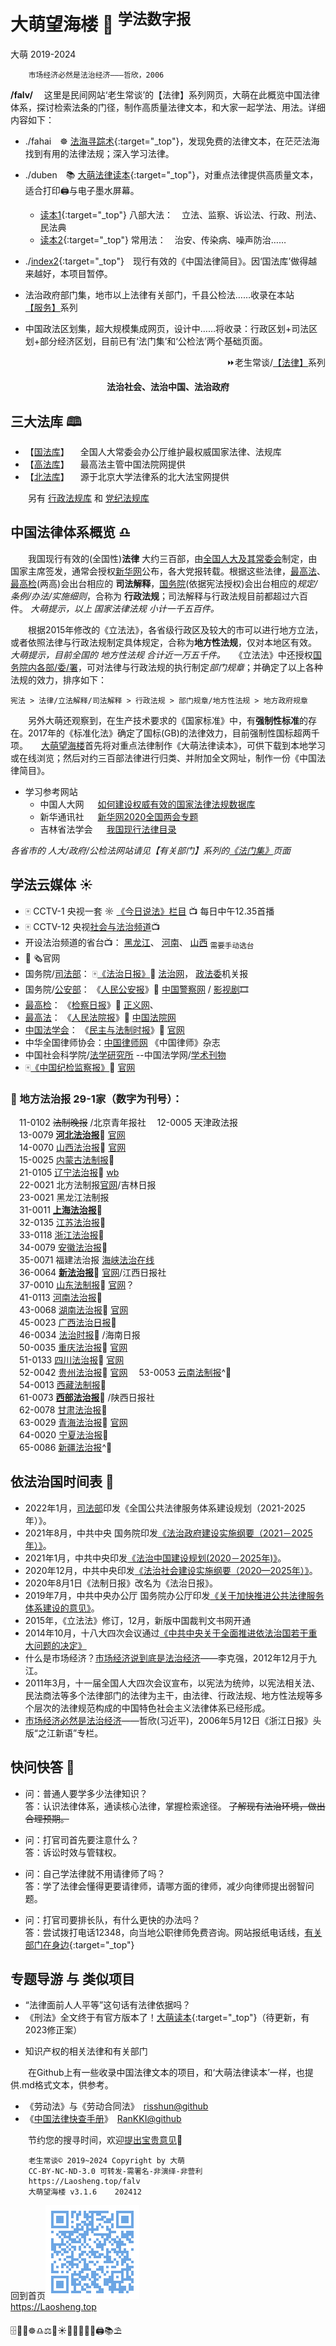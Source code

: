 大萌望海楼 🗼 <sup>学法数字报</sup>
=================
大萌	2019-2024
<base target="_blank">
<link rel="canonical" href="https://Laosheng.top/falv/" />

		市场经济必然是法治经济———哲欣，2006

**/falv/**	　这里是民间网站‘老生常谈’的【法律】系列网页，大萌在此概览中国法律体系，探讨检索法条的门径，制作高质量法律文本，和大家一起学法、用法。详细内容如下：

+	./fahai　☸️ [法海寻踪术](fahai){:target="_top"}，发现免费的法律文本，在茫茫法海找到有用的法律法规；深入学习法律。
+	./duben　📚 [大萌法律读本](duben){:target="_top"}，对重点法律提供高质量文本，适合打印🖨与电子墨水屏幕。
	+ [读本1](duben1){:target="_top"} 八部大法：　立法、监察、诉讼法、行政、刑法、民法典
	+ [读本2](duben2){:target="_top"} 常用法：　治安、传染病、噪声防治……
+	./[index2](./index2){:target="_top"}　现行有效的《中国法律简目》。因‘国法库’做得越来越好，本项目暂停。

+	法治政府部门集，地市以上法律有关部门，千县公检法……收录在本站[【服务】](../fuwu)系列
+	中国政法区划集，超大规模集成网页，设计中……将收录：行政区划+司法区划+部分经济区划，目前已有‘法门集’和‘公检法’两个基础页面。

<div align="right">
⏩老生常谈/<a href="https://Laosheng.top/falv" target="_top" title="大萌望海楼">【法律】</a>系列
</div>
<p align="center"><b>法治社会、法治中国、法治政府</b></p>


三大法库 🕮
--------

*	【[国法库](https://flk.npc.gov.cn/)】 　全国人大常委会办公厅维护最权威国家法律、法规库
*	【[高法库](https://www.chinacourt.org/law.shtml)】 　最高法主管中国法院网提供
*	【[北法库](https://www.pkulaw.com/law)】 　源于北京大学法律系的北大法宝网提供

　　另有 [行政法规库](http://www.gov.cn/zhengce/xzfgk/) 和 [党纪法规库](https://www.ccdi.gov.cn/fgk/index)


中国法律体系概览 ♎
-----------------

　　我国现行有效的(全国性)**法律** 大约三百部，由[全国人大及其常委会](http://www.npc.gov.cn "中国人大网")制定，由国家主席签发，通常会授权[新华网](http://www.xinhuanet.com)公布，各大党报转载。根据这些法律，[最高法](http://www.court.gov.cn)、[最高检](https://www.spp.gov.cn)(两高)会出台相应的 **司法解释**，[国务院](http://www.gov.cn)(依据宪法授权)会出台相应的*规定/条例/办法/实施细则*，合称为 **行政法规**；司法解释与行政法规目前都超过六百件。 *大萌提示，以上 国家法律法规 小计一千五百件。*

　　根据2015年修改的《立法法》，各省级行政区及较大的市可以进行地方立法，或者依照法律与行政法规制定具体规定，合称为**地方性法规**，仅对本地区有效。 *大萌提示，目前全国的 地方性法规 合计近一万五千件。*　　《立法法》中还授权[国务院内各部/委/署](/fuwu "有关部门在这里")，可对法律与行政法规的执行制定*部门规章*；并确定了以上各种法规的效力，排序如下：

	宪法 > 法律/立法解释/司法解释 > 行政法规 > 部门规章/地方性法规 > 地方政府规章

　　另外大萌还观察到，在生产技术要求的《国家标准》中，有**强制性标准**的存在。2017年的《标准化法》确定了国标(GB)的法律效力，目前强制性国标超两千项。　　[大萌望海楼](https://Laosheng.top/falv)首先将对重点法律制作《大萌法律读本》，可供下载到本地学习或在线浏览；然后对约三百部法律进行归类、并附加全文网址，制作一份《中国法律简目》。

* 学习参考网站
	- 中国人大网 　 	[如何建设权威有效的国家法律法规数据库](http://www.npc.gov.cn/npc/c30834/201906/3104caba7bc9498da69d6864b7e19132.shtml)
	- 新华通讯社 　 	[新华网2020全国两会专题](http://www.xinhuanet.com/politics/2020lh )
	- 吉林省法学会 　 	[我国现行法律目录](http://www.jlfxhw.com/flml/index.jhtml )

*各省市的 人大/政府/公检法网站请见【有关部门】系列的[《法门集》](../fuwu/fazhi)页面*


学法云媒体 ☀️
----------

*	🀄️ CCTV-1  央视一套 ☼ [《今日说法》栏目](https://tv.cctv.com/lm/jrsf ) 📺 每日中午12.35首播
*	🀄️ CCTV-12 央视[社会与法治频道](https://tv.cctv.com/live/cctv12)📺
*	开设法治频道的省台📺：
	[黑龙江](https://www.hljtv.com/live/folder424/)、
	[河南](https://static.hntv.tv/kds/#/)、
	[山西](https://www.sxrtv.com/tv/) <sub>需要手动选台</sub>
*	[]()📰 🗞️官网[]()
*	国务院/[司法部](https://www.moj.gov.cn)：
	🀄️[《法治日报》](http://epaper.legaldaily.com.cn/fzrb/content/PaperIndex.htm)📰 [法治网](http://www.legaldaily.com.cn)，
	[政法委](http://www.chinaPeace.gov.cn "中国长安网")机关报
*	国务院/[公安部](https://www.mps.gov.cn)：
	《[人民公安报](https://epaper.cpd.com.cn/szb/wwwcpd_9/dzb_16465/rmga/)》📰 [中国警察网](https://www.cpd.com.cn)
	/ [影视剧](https://media.cpd.com.cn)🎞
*	[最高检](https://www.spp.gov.cn)：
	《[检察日报](http://newspaper.jcrb.com)》📰 [正义网](https://www.jcrb.com)、
*	[最高法](https://www.court.gov.cn)：
	《[人民法院报](https://www.rmfyb.com/)》📰 [中国法院网](https://www.chinacourt.org/)
*	[中国法学会](https://www.chinalaw.org.cn/)：
	《[民主与法制时报](http://e.mzyfz.com/paper/index_2331.html)》📰 [官网](http://www.mzyfz.com)
*	中华全国律师协会：[中国律师网](https://www.acla.org.cn)
	《中国律师》杂志
*	中国社会科学院/[法学研究所](http://www.cass.cn/zuzhijigou/)
	--中国法学网/[学术刊物](http://iolaw.cssn.cn)
*	🀄️[《中国纪检监察报》](https://jjjcb.ccdi.gov.cn/epaper/)📰 [官网](https://www.ccdi.gov.cn)

<h3>📑 地方法治报 29-1家（数字为刊号）：</h3>

　11-0102	<del>法制晚报</del>	/北京青年报社
　12-0005	天津政法报	
　13-0079	**[河北法治报](https://szbz.hbfzb.com/)**📰 [官网](https://www.hbfzb.com)	
　14-0070	[山西法治报](http://epaper.sxrb.com/index_sxfzb.shtml)📰 [官网](https://www.sxfzb.com)	
　15-0025	[内蒙古法制报](http://www.nmgfzb.cn/xpaper)📰 	
　21-0105	[辽宁法治报](https://epaper.lnd.com.cn/fzbindex.html)📰 [wb](https://weibo.com/lnfzb)		
　22-0021	北方法制报[官网](http://www.bffzb.com/)/吉林日报	
　23-0021	黑龙江法制报	
　31-0011	**[上海法治报](http://www.shfzb.com.cn/shfzb/paperindex.htm)**📰 	
　32-0135	[江苏法治报](http://jsfzb.xhby.net/)📰 	
　33-0118	[浙江法治报](https://zjfzb.zjol.com.cn/paperindex.htm)📰 	
　34-0079	[安徽法治报](https://szb.ahnews.com.cn/fzb/pc/layout)📰 	
　35-0071	福建法治报 [海峡法治在线](http://www.hxfzzx.com/)	
　36-0064	**[新法治报](https://www.xepaper.com/xfzb/paperindex.htm)**📰 [官网](http://www.jxlaw.com.cn)/江西日报社	
　37-0010	[山东法制报](http://paper.dzwww.com/sdfzb/)📰 [官网](https://sdgonggao.cn/)？	
　41-0113	[河南法治报](https://newpaper.dahe.cn/jrab/paperindex.htm)📰 	
　43-0068	[湖南法治报](https://epaper.voc.com.cn/fzzb/paperindex.htm)📰 [官网](http://www.efaw.cn)	
　45-0023	[广西法治日报](http://ipaper.pagx.cn/)📰 	
　46-0034	[法治时报](http://szb.hnfazhi.com/)📰 /海南日报	
　50-0035	[重庆法治报](https://szb.cqfzb.net/)📰 [官网](https://www.cqfzb.net)	
　51-0133	[四川法治报](https://dzb.scfzbs.com/)📰 [官网](https://www.scfzbs.com)	
　52-0042	[贵州法治报](https://szb.fzshb.cn/)📰 [官网](https://www.fzshb.cn/)	
　53-0053	[云南法制报](https://www.ynfzb.cn/Column.aspx?ColId=353)^📰 	
　54-0013	[西藏法制报](https://e.xzxw.com/fzb/)📰 	
　61-0073	**[西部法治报](https://esb.xbfzb.com/paperindex.htm)**📰 /陕西日报社	
　62-0078	[甘肃法治报](https://szb.gansudaily.com.cn/gsfzb)📰 	
　63-0029	[青海法治报](https://www.qhfzb.com/epaper/pc/layout/)📰 [官网](https://www.qhfzb.com)	
　64-0020	[宁夏法治报](https://szb.nxrb.cn/nxfzb/)📰 	
　65-0086	[新疆法治报](https://www.xjfzb.com/fzb/)^📰 	


依法治国时间表 🔔
--------------

-	2022年1月，[司法部](http://www.moj.gov.cn/pub/sfbgw/jgsz/jgszjgtj/ggflfwglj/ggflfwgljtjxw/202204/t20220407_452300.html)印发《全国公共法律服务体系建设规划（2021-2025年）》。
-	2021年8月，中共中央 国务院印发[《法治政府建设实施纲要（2021－2025年）》](http://www.gov.cn/zhengce/2021-08/11/content_5630802.htm)。
-	2021年1月，中共中央印发[《法治中国建设规划(2020－2025年)》](http://politics.people.com.cn/n1/2021/0111/c1001-31995033.html)。
-	2020年12月，中共中央印发[《法治社会建设实施纲要（2020—2025年）》](http://www.gov.cn/zhengce/2020-12/07/content_5567791.htm)。
-	2020年8月1日《法制日报》改名为《法治日报》。
-	2019年7月，中共中央办公厅 国务院办公厅印发[《关于加快推进公共法律服务体系建设的意见》](http://www.gov.cn/zhengce/2019-07/10/content_5408010.htm)。
-	2015年，《立法法》修订，12月，新版中国裁判文书网开通
-	2014年10月，十八大四次会议通过[《中共中央关于全面推进依法治国若干重大问题的决定》](http://cpc.people.com.cn/n/2014/1029/c64387-25927606.html)
-	什么是市场经济？[市场经济说到底是法治经济](http://finance.sina.com.cn/china/20121230/041914157371.shtml "时任副总理李克强在区域发展与改革座谈会上的发言")——李克强，2012年12月于九江。
-	2011年3月，十一届全国人大四次会议宣布，以宪法为统帅，以宪法相关法、民法商法等多个法律部门的法律为主干，由法律、行政法规、地方性法规等多个层次的法律规范构成的中国特色社会主义法律体系已经形成。
-	[市场经济必然是法治经济](http://zjrb.zjol.com.cn/html/2006-05/12/content_95276.htm "时任省委书记习近平发文")——哲欣(习近平)，2006年5月12日《浙江日报》头版“之江新语”专栏。


快问快答 💬
--------

* 问：普通人要学多少法律知识？  
  答：认识法律体系，通读核心法律，掌握检索途径。  ~~了解现有法治环境，做出合理预期。~~

* 问：打官司首先要注意什么？  
  答：诉讼时效与管辖权。 <!-- 按三部诉讼法分为三种时效。民法三年，刑法五年~二十年，行政诉讼更短、分得更细。 -->

* 问：自己学法律就不用请律师了吗？  
  答：学了法律会懂得更要请律师，请哪方面的律师，减少向律师提出弱智问题。

* 问：打官司要排长队，有什么更快的办法吗？  
  答：尝试拨打电话12348，向当地公职律师免费咨询。网站报纸电话线，[有关部门在身边](../fuwu){:target="_top"}

<!-- + [自己打官司要做什么准备？]() （准备中）-->


专题导游 与 类似项目
--------------------

+	“法律面前人人平等”这句话有法律依据吗？
+	《刑法》全文终于有官方版本了！[大萌读本](https://laosheng.top/falv/duben/2020-xingfa.txt){:target="_top"}（待更新，有2023修正案）
*	知识产权的相关法律和有关部门

　　在Github上有一些收录中国法律文本的项目，和‘大萌法律读本’一样，也提供.md格式文本，供参考。

*	《劳动法》与《劳动合同法》　[risshun@github](https://github.com/risshun/Chinese_Laws)
*	《[中国法律快查手册](https://lawrefbook.github.io/)》　[RanKKI@github](https://github.com/RanKKI/LawRefBook)


　　节约您的搜寻时间，欢迎[提出宝贵意见](https://Laosheng.top/c/author)🙇

```
	老生常谈© 2019~2024	Copyright by 大萌
	CC-BY-NC-ND-3.0	可转发-需署名-非演绎-非营利
	https://Laosheng.top/falv
	大萌望海楼 v3.1.6	202412
```

回到首页<a href=".." title="返回老生常谈首页"><img src="../indexQR-Blue.png" /></a>  
https://Laosheng.top  
<!-- Global site tag (gtag.js) - Google Analytics -->
<script async src="https://www.googletagmanager.com/gtag/js?id=UA-179794713-1"></script>
<script>  window.dataLayer = window.dataLayer || [];
  function gtag(){dataLayer.push(arguments);}
  gtag('js', new Date());  gtag('config', 'UA-179794713-1');
</script>
🗄️📃📑☸️♎⚖️🌅☀️📕📘📗📙📖🖨️📚⛱️
